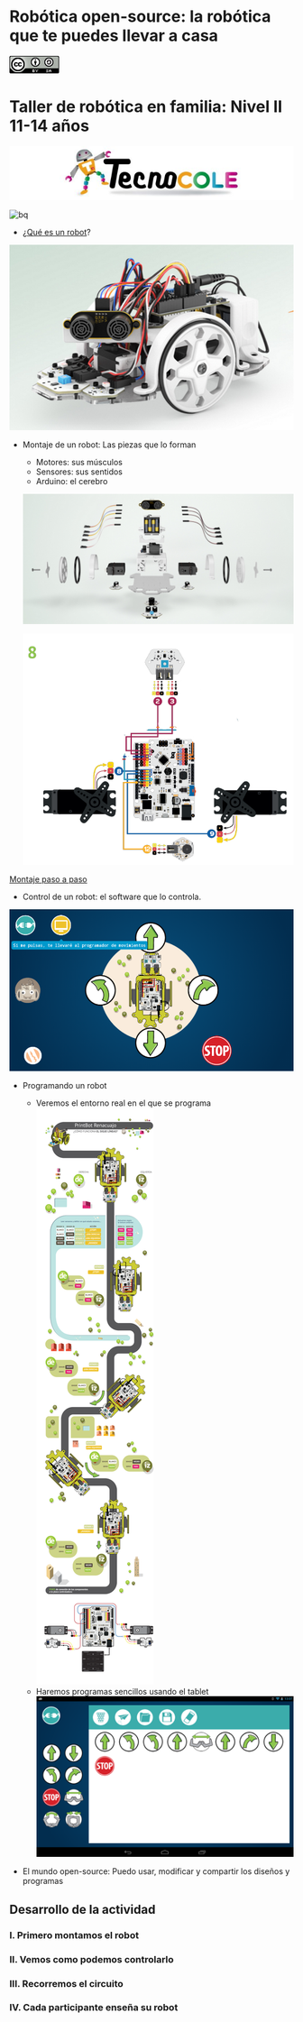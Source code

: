 # Robótica open-source: la robótica que te puedes llevar a casa

![imagenes/CCbySQ_88x31.png](./imagenes/CCbySQ_88x31.png)

# Taller de robótica en familia: Nivel II 11-14 años

![tecnocole](./imagenes/tecnocole.jpg)

![bq](http://d1he77roj9b4by.cloudfront.net/bqcom/static/Pressroom/logos/logoandsymbol/BQlogosymbol200x200.jpg)

* ¿[Qué es un robot](https://create.kahoot.it/?_ga=1.26039358.2056625729.1452556026&deviceId=365ec0cb-25a2-47f5-8862-2a26ec6fe460#survey/bc3cc91c-6a19-4b4b-8dd4-621a4950a337)?

![robot](./imagenes/Evolution.png)

* Montaje de un robot: Las piezas que lo forman
  * Motores: sus músculos
  * Sensores: sus sentidos
  * Arduino: el cerebro

  ![montaje](./imagenes/evomontaje.png)

  ![montaje2](./imagenes/EVO-guia-de-montje-10_ff.png)


[Montaje paso a paso](https://goo.gl/photos/3UE7yBEtwebcy4287)

* Control de un robot: el software que lo controla.

![control](./imagenes/robopad_diwo_programador.png)

* Programando un robot
    * Veremos el entorno real en el que se programa
![siguelineas](./imagenes/Siguelineas200.png)
    * Haremos programas sencillos usando el tablet
![programando](./imagenes/programa_movimientos.png)

* El mundo open-source: Puedo usar, modificar y compartir los diseños y programas


## Desarrollo de la actividad

### I. Primero montamos el robot
### II. Vemos como podemos controlarlo
### III. Recorremos el circuito
### IV. Cada participante enseña su robot
